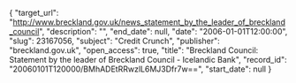 {
  "target_url": "http://www.breckland.gov.uk/news_statement_by_the_leader_of_breckland_council", 
  "description": "", 
  "end_date": null, 
  "date": "2006-01-01T12:00:00", 
  "slug": 23167056, 
  "subject": "Credit Crunch", 
  "publisher": "breckland.gov.uk", 
  "open_access": true, 
  "title": "Breckland Council: Statement by the leader of Breckland Council - Icelandic Bank", 
  "record_id": "20060101T120000/BMhADEtRRwzlL6MJ3Dfr7w==", 
  "start_date": null
}

